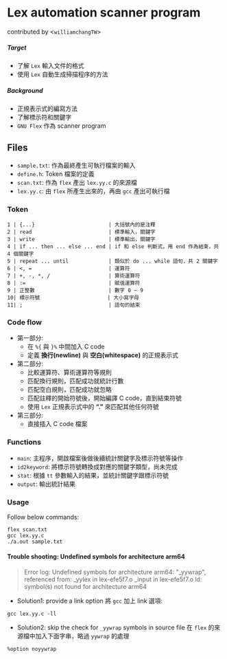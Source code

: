 # Lex automation scanner program
contributed by <`williamchangTW`>

##### Target
- 了解 `Lex` 輸入文件的格式
- 使用 `Lex` 自動生成掃描程序的方法

##### Background
- 正規表示式的編寫方法
- 了解標示符和關鍵字
- `GNU Flex` 作為 scanner program

## Files
- `sample.txt`: 作為最終產生可執行檔案的輸入
- `define.h`: Token 檔案的定義
- `scan.txt`: 作為 `flex` 產出 `lex.yy.c` 的來源檔
- `lex.yy.c`: 由 `flex` 所產生出來的，再由 `gcc` 產出可執行檔

### Token
~~~=table
1 | {...}                        | 大括號內的是注釋
2 | read                         | 標準輸入，關鍵字
3 | write                        | 標準輸出，關鍵字
4 | if ... then ... else ... end | if 和 else 判斷式，用 end 作為結束，共 4 個關鍵字
5 | repeat ... until             | 類似於 do ... while 語句，共 2 關鍵字
6 | <, =                         | 運算符
7 | +, -, *, /                   | 算術運算符
8 | :=                           | 賦值運算符
9 | 正整數                        | 數字 0 ~ 9
10| 標示符號                      | 大小寫字母
11| ;                            | 語句的結束
~~~

### Code flow
- 第一部分: 
    - 在 `%{` 與 `}%` 中間加入 C code
    - 定義 **換行(newline)** 與 **空白(whitespace)** 的正規表示式
- 第二部分:
    - 比較運算符、算術運算符等規則
    - 匹配換行規則，匹配成功就統計行數
    - 匹配空白規則，匹配成功就忽略
    - 匹配註釋的開始符號後，開始編譯 C code，直到結束符號
    - 使用 `Lex` 正規表示式中的 **“.”** 來匹配其他任何符號
- 第三部分:
    - 直接插入 C code 檔案

### Functions
- `main`: 主程序，開啟檔案後做後續統計關鍵字及標示符號等操作
- `id2keyword`: 將標示符號轉換成對應的關鍵字類型，尚未完成
- `stat`: 根據 `tt` 參數輸入的結果，並統計關鍵字跟標示符號
- `output`: 輸出統計結果

### Usage
Follow below commands:
~~~=command
flex scan.txt
gcc lex.yy.c
./a.out sample.txt
~~~

#### Trouble shooting: Undefined symbols for architecture arm64
> Error log:
> Undefined symbols for architecture arm64:
>  "_yywrap", referenced from:
>      _yylex in lex-efe5f7.o
>      _input in lex-efe5f7.o
>ld: symbol(s) not found for architecture arm64

- Solution1: provide a link option
將 `gcc` 加上 link 選項:
~~~=command
gcc lex.yy.c -ll
~~~
- Solution2: skip the check for `_yywrap` symbols in source file
在 `flex` 的來源檔中加入下面字串，略過 `yywrap` 的處理
~~~=lex
%option noyywrap
~~~
